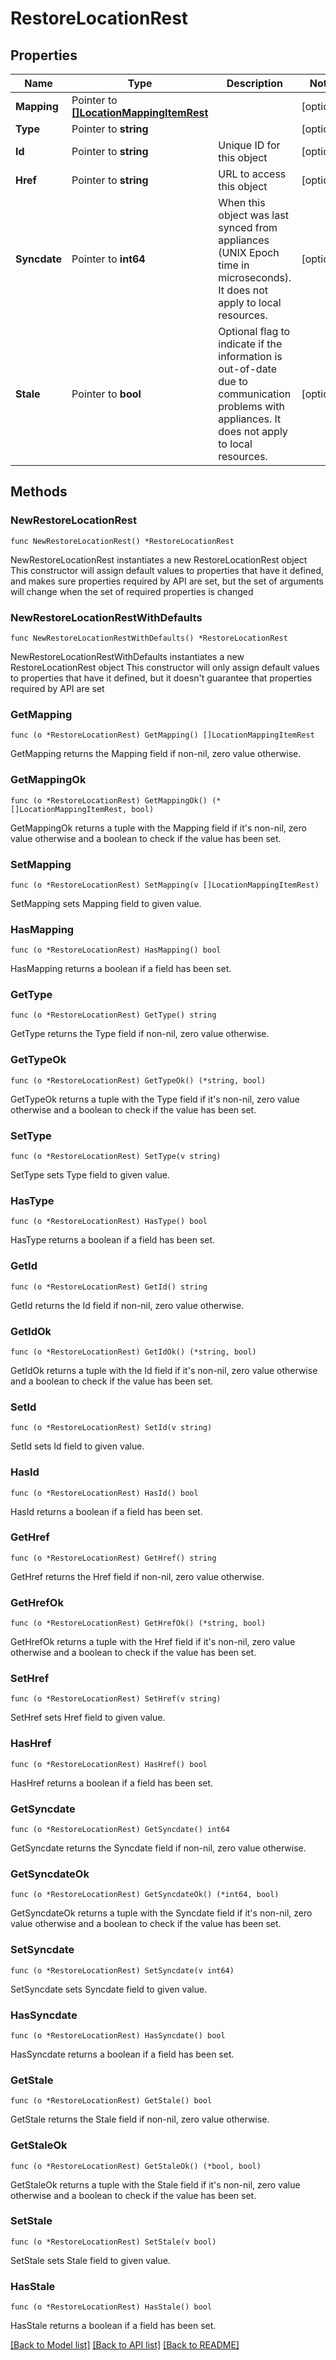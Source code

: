 # RestoreLocationRest

## Properties

Name | Type | Description | Notes
------------ | ------------- | ------------- | -------------
**Mapping** | Pointer to [**[]LocationMappingItemRest**](LocationMappingItemRest.md) |  | [optional] 
**Type** | Pointer to **string** |  | [optional] 
**Id** | Pointer to **string** | Unique ID for this object | [optional] 
**Href** | Pointer to **string** | URL to access this object | [optional] 
**Syncdate** | Pointer to **int64** | When this object was last synced from appliances (UNIX Epoch time in microseconds). It does not apply to local resources. | [optional] 
**Stale** | Pointer to **bool** | Optional flag to indicate if the information is out-of-date due to communication problems with appliances. It does not apply to local resources. | [optional] 

## Methods

### NewRestoreLocationRest

`func NewRestoreLocationRest() *RestoreLocationRest`

NewRestoreLocationRest instantiates a new RestoreLocationRest object
This constructor will assign default values to properties that have it defined,
and makes sure properties required by API are set, but the set of arguments
will change when the set of required properties is changed

### NewRestoreLocationRestWithDefaults

`func NewRestoreLocationRestWithDefaults() *RestoreLocationRest`

NewRestoreLocationRestWithDefaults instantiates a new RestoreLocationRest object
This constructor will only assign default values to properties that have it defined,
but it doesn't guarantee that properties required by API are set

### GetMapping

`func (o *RestoreLocationRest) GetMapping() []LocationMappingItemRest`

GetMapping returns the Mapping field if non-nil, zero value otherwise.

### GetMappingOk

`func (o *RestoreLocationRest) GetMappingOk() (*[]LocationMappingItemRest, bool)`

GetMappingOk returns a tuple with the Mapping field if it's non-nil, zero value otherwise
and a boolean to check if the value has been set.

### SetMapping

`func (o *RestoreLocationRest) SetMapping(v []LocationMappingItemRest)`

SetMapping sets Mapping field to given value.

### HasMapping

`func (o *RestoreLocationRest) HasMapping() bool`

HasMapping returns a boolean if a field has been set.

### GetType

`func (o *RestoreLocationRest) GetType() string`

GetType returns the Type field if non-nil, zero value otherwise.

### GetTypeOk

`func (o *RestoreLocationRest) GetTypeOk() (*string, bool)`

GetTypeOk returns a tuple with the Type field if it's non-nil, zero value otherwise
and a boolean to check if the value has been set.

### SetType

`func (o *RestoreLocationRest) SetType(v string)`

SetType sets Type field to given value.

### HasType

`func (o *RestoreLocationRest) HasType() bool`

HasType returns a boolean if a field has been set.

### GetId

`func (o *RestoreLocationRest) GetId() string`

GetId returns the Id field if non-nil, zero value otherwise.

### GetIdOk

`func (o *RestoreLocationRest) GetIdOk() (*string, bool)`

GetIdOk returns a tuple with the Id field if it's non-nil, zero value otherwise
and a boolean to check if the value has been set.

### SetId

`func (o *RestoreLocationRest) SetId(v string)`

SetId sets Id field to given value.

### HasId

`func (o *RestoreLocationRest) HasId() bool`

HasId returns a boolean if a field has been set.

### GetHref

`func (o *RestoreLocationRest) GetHref() string`

GetHref returns the Href field if non-nil, zero value otherwise.

### GetHrefOk

`func (o *RestoreLocationRest) GetHrefOk() (*string, bool)`

GetHrefOk returns a tuple with the Href field if it's non-nil, zero value otherwise
and a boolean to check if the value has been set.

### SetHref

`func (o *RestoreLocationRest) SetHref(v string)`

SetHref sets Href field to given value.

### HasHref

`func (o *RestoreLocationRest) HasHref() bool`

HasHref returns a boolean if a field has been set.

### GetSyncdate

`func (o *RestoreLocationRest) GetSyncdate() int64`

GetSyncdate returns the Syncdate field if non-nil, zero value otherwise.

### GetSyncdateOk

`func (o *RestoreLocationRest) GetSyncdateOk() (*int64, bool)`

GetSyncdateOk returns a tuple with the Syncdate field if it's non-nil, zero value otherwise
and a boolean to check if the value has been set.

### SetSyncdate

`func (o *RestoreLocationRest) SetSyncdate(v int64)`

SetSyncdate sets Syncdate field to given value.

### HasSyncdate

`func (o *RestoreLocationRest) HasSyncdate() bool`

HasSyncdate returns a boolean if a field has been set.

### GetStale

`func (o *RestoreLocationRest) GetStale() bool`

GetStale returns the Stale field if non-nil, zero value otherwise.

### GetStaleOk

`func (o *RestoreLocationRest) GetStaleOk() (*bool, bool)`

GetStaleOk returns a tuple with the Stale field if it's non-nil, zero value otherwise
and a boolean to check if the value has been set.

### SetStale

`func (o *RestoreLocationRest) SetStale(v bool)`

SetStale sets Stale field to given value.

### HasStale

`func (o *RestoreLocationRest) HasStale() bool`

HasStale returns a boolean if a field has been set.


[[Back to Model list]](../README.md#documentation-for-models) [[Back to API list]](../README.md#documentation-for-api-endpoints) [[Back to README]](../README.md)


